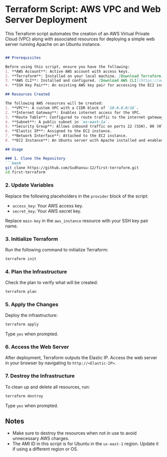 # Terraform Script: AWS VPC and Web Server Deployment

This Terraform script automates the creation of an AWS Virtual Private Cloud (VPC) along with associated resources for deploying a simple web server running Apache on an Ubuntu instance.

```markdown

## Prerequisites

Before using this script, ensure you have the following:
1. **AWS Account**: Active AWS account with access keys.
2. **Terraform**: Installed on your local machine. [Download Terraform](https://www.terraform.io/downloads).
3. **AWS CLI**: Installed and configured. [Download AWS CLI](https://aws.amazon.com/cli/).
4. **SSH Key Pair**: An existing AWS key pair for accessing the EC2 instance.

## Resources Created

The following AWS resources will be created:
1. **VPC**: A custom VPC with a CIDR block of `10.0.0.0/16`.
2. **Internet Gateway**: Enables internet access for the VPC.
3. **Route Table**: Configured to route traffic to the internet gateway.
4. **Subnet**: A public subnet in `us-east-1a`.
5. **Security Group**: Allows inbound traffic on ports 22 (SSH), 80 (HTTP), and 443 (HTTPS).
6. **Elastic IP**: Assigned to the EC2 instance.
7. **Network Interface**: Attached to the EC2 instance.
8. **EC2 Instance**: An Ubuntu server with Apache installed and enabled.

## Usage

### 1. Clone the Repository
```bash
git clone https://github.com/Sudhansu-12/first-terraform.git
cd first-terraform
```

### 2. Update Variables
Replace the following placeholders in the `provider` block of the script:
- `access_key`: Your AWS access key.
- `secret_key`: Your AWS secret key.

Replace `main-key` in the `aws_instance` resource with your SSH key pair name.

### 3. Initialize Terraform
Run the following command to initialize Terraform:
```bash
terraform init
```

### 4. Plan the Infrastructure
Check the plan to verify what will be created:
```bash
terraform plan
```

### 5. Apply the Changes
Deploy the infrastructure:
```bash
terraform apply
```
Type `yes` when prompted.

### 6. Access the Web Server
After deployment, Terraform outputs the Elastic IP. Access the web server in your browser by navigating to `http://<Elastic-IP>`.

### 7. Destroy the Infrastructure
To clean up and delete all resources, run:
```bash
terraform destroy
```
Type `yes` when prompted.

## Notes
- Make sure to destroy the resources when not in use to avoid unnecessary AWS charges.
- The AMI ID in this script is for Ubuntu in the `us-east-1` region. Update it if using a different region or OS.
